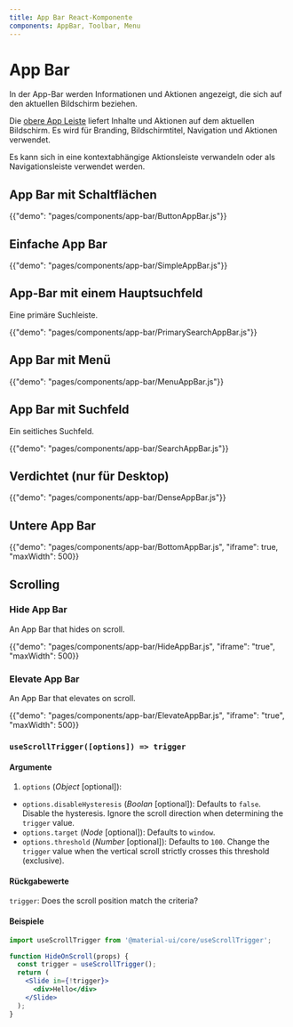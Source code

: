 ```yaml
---
title: App Bar React-Komponente
components: AppBar, Toolbar, Menu
---
```


# App Bar

<p class="description">In der App-Bar werden Informationen und Aktionen angezeigt, die sich auf den aktuellen Bildschirm beziehen.</p>

Die [obere App Leiste](https://material.io/design/components/app-bars-top.html) liefert Inhalte und Aktionen auf dem aktuellen Bildschirm. Es wird für Branding, Bildschirmtitel, Navigation und Aktionen verwendet.

Es kann sich in eine kontextabhängige Aktionsleiste verwandeln oder als Navigationsleiste verwendet werden.

## App Bar mit Schaltflächen

{{"demo": "pages/components/app-bar/ButtonAppBar.js"}}

## Einfache App Bar

{{"demo": "pages/components/app-bar/SimpleAppBar.js"}}

## App-Bar mit einem Hauptsuchfeld

Eine primäre Suchleiste.

{{"demo": "pages/components/app-bar/PrimarySearchAppBar.js"}}

## App Bar mit Menü

{{"demo": "pages/components/app-bar/MenuAppBar.js"}}

## App Bar mit Suchfeld

Ein seitliches Suchfeld.

{{"demo": "pages/components/app-bar/SearchAppBar.js"}}

## Verdichtet (nur für Desktop)

{{"demo": "pages/components/app-bar/DenseAppBar.js"}}

## Untere App Bar

{{"demo": "pages/components/app-bar/BottomAppBar.js", "iframe": true, "maxWidth": 500}}

## Scrolling

### Hide App Bar

An App Bar that hides on scroll.

{{"demo": "pages/components/app-bar/HideAppBar.js", "iframe": "true", "maxWidth": 500}}

### Elevate App Bar

An App Bar that elevates on scroll.

{{"demo": "pages/components/app-bar/ElevateAppBar.js", "iframe": "true", "maxWidth": 500}}

### `useScrollTrigger([options]) => trigger`

#### Argumente

1. `options` (*Object* [optional]):

- `options.disableHysteresis` (*Boolan* [optional]): Defaults to `false`. Disable the hysteresis. Ignore the scroll direction when determining the `trigger` value.
- `options.target` (*Node* [optional]): Defaults to `window`.
- `options.threshold` (*Number* [optional]): Defaults to `100`. Change the `trigger` value when the vertical scroll strictly crosses this threshold (exclusive).

#### Rückgabewerte

`trigger`: Does the scroll position match the criteria?

#### Beispiele

```jsx
import useScrollTrigger from '@material-ui/core/useScrollTrigger';

function HideOnScroll(props) {
  const trigger = useScrollTrigger();
  return (
    <Slide in={!trigger}>
      <div>Hello</div>
    </Slide>
  );
}
```
